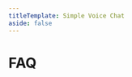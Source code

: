 ```yaml
---
titleTemplate: Simple Voice Chat
aside: false
---
```


# FAQ

<br/>
<br/>

<FAQ :faq="faq"/>

<ClientOnly>
    <WikiTracker name="faq"/>
</ClientOnly>

<script setup>
const faq = [
  {
    question: "How do I get my logs?",
    answer: 'Read <a href="/minecraft/how_to_get_logs">this</a>.',
  },
  {
    question: "Why am I getting 'Voice chat not connected'?",
    answer: 'You may have not opened the voice chat port on your server. If you are renting a Minecraft server you may need some special configuration. Read the <a href="/minecraft/voicechat/wiki/setup">wiki</a> for more information.',
  },
  {
    question: "I opened the port. Why is it still not working?",
    answer: 'Most hosters require a special setup besides port forwarding. Read the <a href="/minecraft/voicechat/wiki/setup">wiki</a> for more information.',
  },
  {
    question: "How do I open the voice chat port?",
    answer: `
If you are hosting your server with a Minecraft hosting provider, please take look at <a href="/minecraft/voicechat/wiki/server_setup_mc_hosting">this</a>.
If your hoster is not listed here, please ask the support of your hoster for help.
<br/>
If you are hosting the server on your local machine or a self hosted server, take a look at <a href="/minecraft/voicechat/wiki/server_setup_self_hosted">this</a>.
`,
  },
  {
    question: "How can I submit a setup guide for a specific server hoster?",
    answer: 'Read <a href="/minecraft/voicechat/wiki/submit_hoster">this</a>.',
  },
  {
    question: "Can vanilla clients still join when the voice chat mod is installed on the server?",
    answer: "Yes, vanilla clients can join the server, as long as you haven't enabled the option <code>force_voice_chat</code> in the voice chat server config.",
  },
  {
    question: "Does this work with LAN worlds/singleplayer?",
    answer: "Yes, you can use the voice chat in singleplayer and in LAN worlds. But it's recommended to use a dedicated server if you want to play with other people.",
  },
  {
    question: "Am I allowed to use this mod in a modpack?",
    answer: "Yes. But please make sure to give credit.",
  },
  {
    question: "Does the mod/plugin also need to be installed on the server for it to work?",
    answer: "Yes!",
  },
  {
    question: "Does the mod also need to be installed on the client for it to work?",
    answer: "You can still join servers without the mod installed on your client, but you won't be able to use any of the mod's features.",
  },
  {
    question: "Can I join a server that uses another mod loader than my client?",
    answer: "Yes, all mod/plugin loaders are cross compatible.",
  },
  {
    question: "Does this work on Realms?",
    answer: "No. Realms can't be modded.",
  },
  {
    question: "Does this work on Bedrock edition?",
    answer: "No. Only on Java edition. It is impossible to implement a voice chat in bedrock edition due to technical limitations.",
  },
  {
    question: "Does this mod require something like Discord or Mumble installed?",
    answer: "No. It works completely standalone.",
  },
  {
    question: "Are different mod/plugin versions compatible with each other?",
    answer: 'Sometimes yes. But to have the best experience, it is recommended to use the exact same version on all clients and the server. For more information read <a href="/minecraft/voicechat/wiki/compatibility">this</a>.',
  },
  {
    question: "Does every player need to open the voice chat port?",
    answer: "No. Only the server needs to have the port open.",
  },
  {
    question: "Does this work with ngrok?",
    answer: "No. Ngrok does not support UDP.",
  },
  {
    question: "Does this work with Mohist/Arclight/Magma/Cardboard or any other hybrid server?",
    answer: `We generally don't provide support any hybrid servers. For more information read <a href="https://essentialsx.net/do-not-use-mohist.html">this</a>.`,
  },
  {
    question: "Are custom clients supported?",
    answer: `We do not provide support for custom clients.`,
  },
  {
    question: "Does this work with tunneling services like playit.gg, e4mc, World Host or Localtonet?",
    answer: `These services are not officially supported, as these setups are overly complex, require advanced technical expertise, and are prone to configuration errors.`,
  },
  {
    question: "Does this mod work with TCPShield?",
    answer: `Yes, but only with their paid plan and you need to contact their support.`,
  },
  {
    question: "Does the voice chat activate Sculk sensors?",
    answer: `Not by default. You need to install an <a href="https://modrinth.com/mod/voice-chat-interaction">additional mod</a> to add this feature.`,
  },
  {
    question: "Can I request new features?",
    answer: `If you consider this feature to be essential enough to be included in the base mod, you can suggest it on the Discord server. In all other cases you can use the <a href="/minecraft/voicechat/api/overview">API</a> to add this feature yourself.`,
  },
  {
    question: "Can you add compatibility with mod XY?",
    answer: `The base mod will not add any integration with other mods. With the <a href="/minecraft/voicechat/api/overview">API</a>, everyone can create an addon mod or integrate the API into an existing mod.`,
  },
  {
    question: "Is it possible to host the voice chat server standalone?",
    answer: `No. The voice chat needs to use Minecrafts builtin networking to exchange some information, the voice chat server also requires information thats only present on the server.`,
  },
];
</script>
